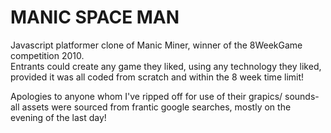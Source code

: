 MANIC SPACE MAN
===============

Javascript platformer clone of Manic Miner, winner of the 8WeekGame competition 2010.  
Entrants could create any game they liked, using any technology they liked, provided 
it was all coded from scratch and within the 8 week time limit!

Apologies to anyone whom I've ripped off for use of their grapics/ sounds- all assets 
were sourced from frantic google searches, mostly on the evening of the last day!
